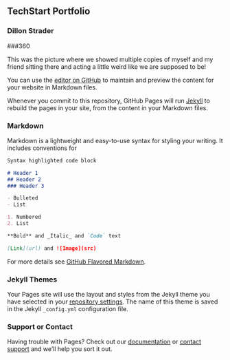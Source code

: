 ## TechStart Portfolio

### Dillon Strader

###360

<script src="//360.vizor.io/scripts/embed.js" data-vizorurl="https://360.vizor.io/embed/v/rrpw3" ></script>

This was the picture where we showed multiple copies of myself and my friend sitting there and acting a little weird like we are supposed to be!

You can use the [editor on GitHub](https://github.com/straderdillon22/Dillon-Strader/edit/master/README.md) to maintain and preview the content for your website in Markdown files.

Whenever you commit to this repository, GitHub Pages will run [Jekyll](https://jekyllrb.com/) to rebuild the pages in your site, from the content in your Markdown files.

### Markdown

Markdown is a lightweight and easy-to-use syntax for styling your writing. It includes conventions for

```markdown
Syntax highlighted code block

# Header 1
## Header 2
### Header 3

- Bulleted
- List

1. Numbered
2. List

**Bold** and _Italic_ and `Code` text

[Link](url) and ![Image](src)
```

For more details see [GitHub Flavored Markdown](https://guides.github.com/features/mastering-markdown/).

### Jekyll Themes

Your Pages site will use the layout and styles from the Jekyll theme you have selected in your [repository settings](https://github.com/straderdillon22/Dillon-Strader/settings). The name of this theme is saved in the Jekyll `_config.yml` configuration file.

### Support or Contact

Having trouble with Pages? Check out our [documentation](https://help.github.com/categories/github-pages-basics/) or [contact support](https://github.com/contact) and we’ll help you sort it out.
